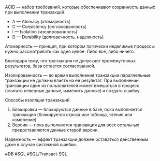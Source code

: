 ACID — набор требований, которые обеспечивают сохранность данных при выполнении транзакций.

* A — Atomacy (атомарность)
* C — Consistency (согласованность)
* I — Isolation (изолированность)
* D — Durability (долговечность, надежность)

Атомарность — принцип, при котором логически неделимые процессы нужно рассматривать как одно целое. Либо все, либо ничего.

Благодаря тому, что транзакция не допускает промежуточных результатов, база остается согласованной.

Изолированность — во время выполнения транзакции параллельные транзакции не должны влиять на ее результат. При выполнении транзакции один из пользователей может вмешаться в процесс (считать неверные данные, изменить данные) и создать ошибку.

Способы изоляции транзакций:
1) Блокировки — блокируются данные в базе, пока выполняется транзакция (блокируется строка или таблица, чтение или изменение)
2) Версии — пока выполняется транзакция для всех остальных предоставляются данные старой версии.

Надежность — эффект транзакции должен оставаться действенным даже в случае системной ошибки.

#DB #SQL #SQL/Transact-SQL